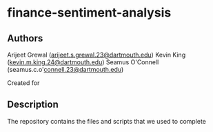 # finance-sentiment-analysis
## Authors
Arijeet Grewal (arijeet.s.grewal.23@dartmouth.edu)
Kevin King (kevin.m.king.24@dartmouth.edu)
Seamus O'Connell (seamus.c.o'connell.23@dartmouth.edu)

Created for 

## Description
The repository contains the files and scripts that we used to complete 
